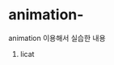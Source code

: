 # animation-
animation 이용해서 실습한 내용
1. licat
<!DOCTYPE html>
<html lang="ko-KR">
  <head>
    <meta charset="UTF-8" />
    <meta name="viewport" content="width=device-width, initial-scale=1.0" />
    <title></title>
    <style>
      .licat {
        width: 168px;
        height: 200px;
        border: 4px solid deepskyblue;
        background-image: url(./images/licat.png);
        background-repeat: no-repeat;
        background-size: auto 100%;
        background-position: left top;

        animation-name: move-licat;
        animation-duration: 1s;
        animation-timing-function: steps(6);
        animation-iteration-count: infinite;
      }

      @keyframes move-licat {
        100% {
          background-position: right bottom;
        }
      }
    </style>
  </head>
  <body>
    <div class="licat"></div>
  </body>
</html>

![move-licat](https://github.com/user-attachments/assets/efd4b617-62d8-48ae-bc0b-c954b099044a)


2. cat
   <!DOCTYPE html>
<html lang="ko-KR">
  <head>
    <meta charset="UTF-8" />
    <meta name="viewport" content="width=device-width, initial-scale=1.0" />
    <title>animation 실습</title>
    <style>
      .cat {
        width: 313px;
        height: 436px;
        background-size: auto 100%;

        animation-name: move-cat;
        animation-duration: 2s;
        animation-direction: alternate;
        animation-iteration-count: infinite;

        animation-timing-function: ease;
      }

      @keyframes move-cat {
        0% {
          background-image: url(./images/cat/3.png);
          transform: translateX(0);
        }

        25% {
          background-image: url(./images/cat/2.png);
          transform: translateX(100px);
        }

        50% {
          background-image: url(./images/cat/1.png);
          transform: translateX(200px);
        }

        75% {
          background-image: url(./images/cat/2.png);
          transform: translateX(300px);
        }

        100% {
          background-image: url(./images/cat/3.png);
          transform: translateX(400px);
        }
      }
    </style>
  </head>
  <body>
    <div class="cat"></div>
  </body>
</html>

![move-cat](https://github.com/user-attachments/assets/6346356a-dbd4-4dca-bba2-d5687cd75402)

3. cafe
   <!DOCTYPE html>
<html lang="ko-KR">
  <head>
    <meta charset="UTF-8" />
    <meta name="viewport" content="width=device-width, initial-scale=1.0" />
    <title>cafe건물 올라오는 애니메이션</title>
    <style>
      .cafe {
        width: 116px;
        height: 180px;
        background-image: url(./images/cafe.png);
        background-size: auto;
        background-repeat: no-repeat;
        background-position: left bottom;

        animation-name: move-cafe;
        animation-duration: 6s;
        animation-iteration-count: infinite;
        animation-timing-function: linear;
        animation-timing-function: steps(33);
      }

      @keyframes move-cafe {
        100% {
          background-position: right top;
        }
      }
    </style>
  </head>
  <body>
    <div class="cafe"></div>
  </body>
</html>

![move-cafe](https://github.com/user-attachments/assets/708fe9c1-4909-47d3-a10f-28b114b3582e)

4. 시계
   <!DOCTYPE html>
<html lang="ko-KR">
  <head>
    <meta charset="UTF-8" />
    <meta name="viewport" content="width=device-width, initial-scale=1.0" />
    <title>시계 실습</title>
    <style>
      .container {
        width: 300px;
        height: 300px;
        background-color: rgb(62, 111, 172);
        border-radius: 90px;
        position: relative;
      }

      .sec {
        width: 10px;
        height: 130px;
        background-color: brown;
        z-index: 100;
        position: absolute;
        top: calc(50% - 130px);
        left: calc(50% - 10px);
        transform-origin: bottom;

        animation-name: move-clock;
        animation-iteration-count: infinite;
        animation-duration: 60s;
        animation-timing-function: steps(60);
      }

      .min {
        width: 12px;
        height: 110px;
        background-color: black;
        z-index: 200;
        position: absolute;
        top: calc(50% - 110px);
        left: calc(50% - 10px);
        transform-origin: bottom;
        animation-name: move-clock;
        animation-iteration-count: infinite;
        animation-duration: 120s;
      }

      .hour {
        width: 14px;
        height: 100px;
        background-color: salmon;
        z-index: 300;
        position: absolute;
        top: calc(50% - 100px);
        left: calc(50% - 10px);
        transform-origin: bottom;
        animation-name: move-clock;
        animation-iteration-count: infinite;
        animation-duration: 240s;
      }

      @keyframes move-clock {
        from {
          transform: rotate(0);
        }

        to {
          transform: rotate(360deg);
        }
      }
    </style>
  </head>
  <body>
    <article class="container">
      <div class="sec"></div>
      <div class="min"></div>
      <div class="hour"></div>
    </article>
  </body>
</html>

